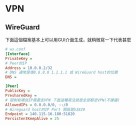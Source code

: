 # VPN

## WireGuard

下面這個檔案基本上可以用GUI介面生成，就稍微寫一下代表甚麼

```ini
# ws.conf
[Interface]
PrivateKey = 
# Peer的IP
Address = 10.0.0.2/32 
# DNS 通常是填8.8.8.8 1.1.1.1 或 WireGuard host的位置
DNS = 

[Peer]
PublicKey = 
PresharedKey =
# 限制有哪些IP需要走VPN 下面這種寫法就是全部都走VPN(不建議)
AllowedIPs = 0.0.0.0/0, ::/0
# Wireguard host的IP Port 預設是51820
Endpoint = 140.115.16.180:51820
PersistentKeepAlive = 25
```